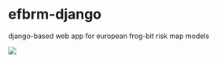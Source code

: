 # efbrm-django
django-based web app for european frog-bit risk map models

![](https://louisjochems.users.earthengine.app/view/prelim-efb-riskmap-lowerstmarys)
